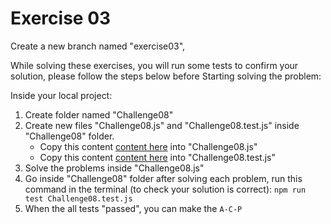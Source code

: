 # Exercise 03

Create a new branch named "exercise03",

While solving these exercises, you will run some tests to confirm your solution, please follow the steps below before Starting solving the problem:

Inside your local project:

1. Create folder named "Challenge08"
2. Create new files "Challenge08.js" and "Challenge08.test.js" inside "Challenge08" folder.
    - Copy this content [content here](https://github.com/LTUC/prep-course-std/blob/master/Day08/ProblemSolving/Challenge08/Challenge08.js) into "Challenge08.js"
	- Copy this content [content here](https://github.com/LTUC/prep-course-std/blob/master/Day08/ProblemSolving/Challenge08/Challenge08.test.js) into "Challenge08.test.js"
3. Solve the problems inside "Challenge08.js"
4. Go inside "Challenge08" folder after solving each problem, run this command in the terminal (to check your solution is correct):
```npm run test Challenge08.test.js```
5. When the all tests "passed", you can make the ``A-C-P`` 
